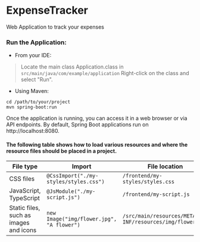 # ExpenseTracker
Web Application to track your expenses

### Run the Application:

* From your IDE:
> Locate the main class Application.class in `src/main/java/com/example/application` Right-click on the class and select "Run".

* Using Maven:
```
cd /path/to/your/project
mvn spring-boot:run
```


Once the application is running, you can access it in a web browser or via API endpoints. By default, Spring Boot applications run on http://localhost:8080.



#### The following table shows how to load various resources and where the resource files should be placed in a project.

File type |	Import |	File location
--- | --- | ---
CSS files | `@CssImport("./my-styles/styles.css")` | `/frontend/my-styles/styles.css`
JavaScript, TypeScript | `@JsModule("./my-script.js")` | `/frontend/my-script.js`
Static files, such as images and icons | `new Image("img/flower.jpg", "A flower")` | `/src/main/resources/META-INF/resources/img/flower.jpg`



